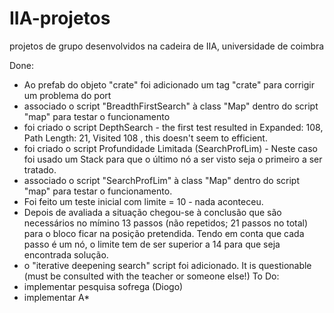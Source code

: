 # IIA-projetos
projetos de grupo desenvolvidos na cadeira de IIA, universidade de coimbra


Done:

- Ao prefab do objeto "crate" foi adicionado um tag "crate" para corrigir um problema do port 
- associado o script "BreadthFirstSearch" à class "Map" dentro do script "map" para testar o funcionamento
- foi criado o script DepthSearch - the first test resulted in Expanded: 108, Path Length: 21, Visited 108 , this doesn't seem to efficient.  
- foi criado o script Profundidade Limitada (SearchProfLim) - Neste caso foi usado um Stack para que o último nó a ser visto seja o primeiro a ser tratado.
- associado o script "SearchProfLim" à class "Map" dentro do script "map" para testar o funcionamento.
- Foi feito um teste inicial com limite = 10 - nada aconteceu.
- Depois de avaliada a situação chegou-se à conclusão que são necessários no mímino 13 passos (não repetidos; 21 passos no total) para o bloco ficar na posição pretendida. Tendo em conta que cada passo é um nó, o limite tem de ser superior a 14 para que seja encontrada solução.
- o "iterative deepening search" script foi adicionado. It is questionable (must be consulted with the teacher or someone else!)
To Do:
- implementar pesquisa sofrega (Diogo)
- implementar A*
